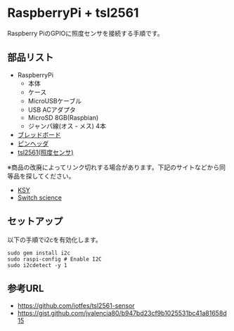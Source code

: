 # RaspberryPi + tsl2561
Raspberry PiのGPIOに照度センサを接続する手順です。

## 部品リスト
- RaspberryPi
  - 本体
  - ケース
  - MicroUSBケーブル
  - USB ACアダプタ
  - MicroSD 8GB(Raspbian)
  - ジャンパ線(オス - メス) 4本
- [ブレッドボード](https://www.switch-science.com/catalog/2282/)
- [ピンヘッダ](https://www.switch-science.com/catalog/92/)
- [tsl2561(照度センサ)](https://www.switch-science.com/catalog/2498/)

※商品の改廃によってリンク切れする場合があります。下記のサイトなどから同等品を探してください。

- [KSY](https://raspberry-pi.ksyic.com/)
- [Switch science](https://www.switch-science.com/)

## セットアップ
以下の手順でi2cを有効化します。

```
sudo gem install i2c
sudo raspi-config # Enable I2C
sudo i2cdetect -y 1
```


## 参考URL

- https://github.com/iotfes/tsl2561-sensor
- https://gist.github.com/jvalencia80/b947bd23cf9b1025531bc41a81658d15
